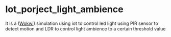# Iot_porject_light_ambience
It is a ([Wokwi](https://wokwi.com/projects/new/esp32)) simulation using iot to control led light using PIR sensor to detect motion and LDR to control light ambience to a certain threshold value 
